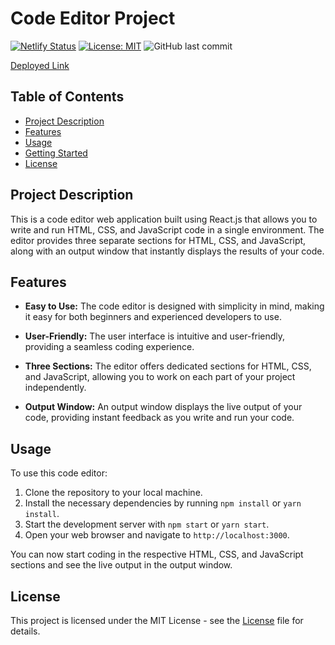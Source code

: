 # Code Editor Project
[![Netlify Status](https://api.netlify.com/api/v1/badges/7889d87b-cf6e-4270-8638-695fb5bc9e4c/deploy-status)](https://app.netlify.com/sites/codeeditorbykoushalm24/deploys)
[![License: MIT](https://img.shields.io/badge/License-MIT-yellow.svg)](https://opensource.org/licenses/MIT)
![GitHub last commit](https://img.shields.io/github/last-commit/koushalm24/code-editor)


[Deployed Link](https://codeeditorbykoushalm24.netlify.app)

## Table of Contents
- [Project Description](#project-description)
- [Features](#features)
- [Usage](#usage)
- [Getting Started](#getting-started)
- [License](#license)

## Project Description
This is a code editor web application built using React.js that allows you to write and run HTML, CSS, and JavaScript code in a single environment. The editor provides three separate sections for HTML, CSS, and JavaScript, along with an output window that instantly displays the results of your code.

## Features
- **Easy to Use:** The code editor is designed with simplicity in mind, making it easy for both beginners and experienced developers to use.

- **User-Friendly:** The user interface is intuitive and user-friendly, providing a seamless coding experience.

- **Three Sections:** The editor offers dedicated sections for HTML, CSS, and JavaScript, allowing you to work on each part of your project independently.

- **Output Window:** An output window displays the live output of your code, providing instant feedback as you write and run your code.

## Usage
To use this code editor:

1. Clone the repository to your local machine.
2. Install the necessary dependencies by running `npm install` or `yarn install`.
3. Start the development server with `npm start` or `yarn start`.
4. Open your web browser and navigate to `http://localhost:3000`.

You can now start coding in the respective HTML, CSS, and JavaScript sections and see the live output in the output window.



## License
This project is licensed under the MIT License - see the [License](https://github.com/koushalm24/code-editor/blob/main/LICENSE.txt) file for details.
